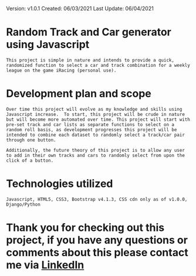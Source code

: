 Version: v1.0.1
Created: 06/03/2021
Last Update: 06/04/2021

# Random Track and Car generator using Javascript #

    This project is simple in nature and intends to provide a quick, randomized function to select a car and track combination for a weekly league on the game iRacing (personal use).

# Development plan and scope #
    Over time this project will evolve as my knowledge and skills using Javascript increase.  To start, this project will be crude in nature but will become more automated over time. This project will start with pre-set track and car lists as separate functions to select on a random roll basis, as development progresses this project will be intended to combine each dataset to randomly select a track/car pair through one button.  

    Additionally, the future theory of this project is to allow any user to add in their own tracks and cars to randomly select from upon the click of a button.

# Technologies utilized #
    Javascript, HTML5, CSS3, Bootstrap v4.1.3, CSS cdn only as of v1.0.0, Django/Python

# Thank you for checking out this project, if you have any questions or comments about this please contact me via [LinkedIn](https://www.linkedin.com/in/dallas-pataska/) #


